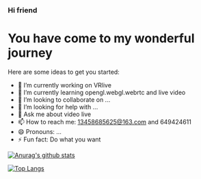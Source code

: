 ### Hi friend 

# You have come to my wonderful journey
Here are some ideas to get you started:

- 🔭 I’m currently working on VRlive
- 🌱 I’m currently learning opengl.webgl.webrtc and live video
- 👯 I’m looking to collaborate on ...
- 🤔 I’m looking for help with ...
- 💬 Ask me about video live 
- 📫 How to reach me: 13458685625@163.com and 649424611
- 😄 Pronouns: ...
- ⚡ Fun fact: Do what you want


[![Anurag's github stats](https://github-readme-stats.vercel.app/api?username=anuraghazra)](https://github.com/anuraghazra/github-readme-stats)


[![Top Langs](https://github-readme-stats.vercel.app/api/top-langs/?username=ifgyong&hide=c,c%2B%2B&)](https://github.com/ifgyong/ifgyong)
